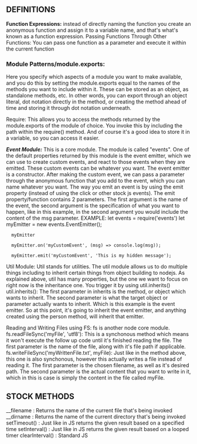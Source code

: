 ## DEFINITIONS
**Function Expressions:** instead of directly naming the function you create an anonymous function and assign it to a variable name, and that's what's known as a function expression.
Passing Functions Through Other Functions: You can pass one function as a parameter and execute it within the current function

### Module Patterns/module.exports:
 Here you specify which aspects of a module you want to make available, and you do this by setting the module.exports equal to the names of the methods you want to include within it. These can be stored as an object, as standalone methods, etc.
  In other words, you can export through an object literal, dot notation directly in the method, or creating the method ahead of time and storing it through dot notation underneath.

Require: This allows you to access the methods returned by the module.exports of the module of choice. You invoke this by including the path within the require() method. And of course it's a good idea to store it in a variable, so you can access it easier.

***Event Module:*** This is a core module. The module is called "events". One of the default properties returned by this module is the event emitter, which we can use to create custom events, and react to those events when they are emitted. These custom events can be whatever you want. The event emitter is a constructor.
  After making the custom event, we can pass a parameter through the anonymous function that you add to the event, which you can name whatever you want.
  The way you emit an event is by using the emit property (instead of using the click or other stock js events). The emit property/function contains 2 parameters. The first argument is the name of the event, the second argument is the specification of what you want to happen, like in this example, in the second argument you would include the content of the msg parameter.
    EXAMPLE:
      let events = require('events')
      let myEmitter = new events.EventEmitter();

      myEmitter

      myEmitter.on('myCustomEvent', (msg) => console.log(msg));

      myEmitter.emit('myCustomEvent', 'This is my hidden message');

Util Module: Util stands for utilities. The util module allows us to do multiple things including to inherit certain things from object building to nodejs.
  As explained above, util has many properties, but the one we want to focus on right now is the inheritance one. You trigger it by using util.inherits()
  util.inherits(): The first parameter in inherits is the method, or object which wants to inherit. The second parameter is what the target object or parameter actually wants to inherit. Which is this example is the event emitter.
  So at this point, it's going to inherit the event emitter, and anything created using the person method, will inherit that emitter.

Reading and Writing Files using FS: fs is another node core module.
  fs.readFileSync('myFile', 'utf8'): This is a synchonous method which means it won't execute the follow up code until it's finished reading the file. The first parameter is the name of the file, along with it's file path if applicable.
  fs.writeFileSync('myWrittenFile.txt', myFile): Just like in the method above, this one is also synchonous, however this actually writes a file instead of reading it. The first parameter is the chosen filename, as well as it's desired path. The second parameter is the actual content that you want to write in it, which in this is case is simply the content in the file called myFile.


## STOCK METHODS
__filename : Returns the name of the current file that's being invoked
__dirname : Returns the name of the current directory that's being invoked
setTimeout() : Just like in JS returns the given result based on a specified time
setInterval() : Just like in JS returns the given result based on a looped timer
clearInterval() : Standard JS
